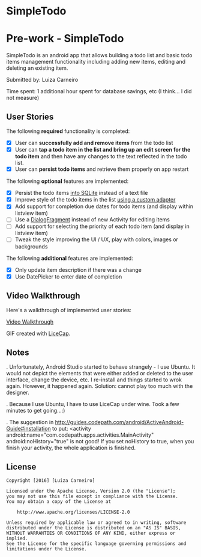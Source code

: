 # SimpleTodo

# Pre-work - SimpleTodo

SimpleTodo is an android app that allows building a todo list and basic todo items management functionality including adding new items, editing and deleting an existing item.

Submitted by: Luiza Carneiro

Time spent: 1 additional hour spent for database savings, etc (I think... I did not measure)

## User Stories

The following **required** functionality is completed:

* [x] User can **successfully add and remove items** from the todo list
* [x] User can **tap a todo item in the list and bring up an edit screen for the todo item** and then have any changes to the text reflected in the todo list.
* [x] User can **persist todo items** and retrieve them properly on app restart

The following **optional** features are implemented:

* [x] Persist the todo items [into SQLite](http://guides.codepath.com/android/Persisting-Data-to-the-Device#sqlite) instead of a text file
* [x] Improve style of the todo items in the list [using a custom adapter](http://guides.codepath.com/android/Using-an-ArrayAdapter-with-ListView)
* [x] Add support for completion due dates for todo items (and display within listview item)
* [ ] Use a [DialogFragment](http://guides.codepath.com/android/Using-DialogFragment) instead of new Activity for editing items
* [ ] Add support for selecting the priority of each todo item (and display in listview item)
* [ ] Tweak the style improving the UI / UX, play with colors, images or backgrounds

The following **additional** features are implemented:

* [x] Only update item description if there was a change
* [x] Use DatePicker to enter date of completion

## Video Walkthrough 

Here's a walkthrough of implemented user stories:

[Video Walkthrough](http://i.imgur.com/4AyLZI5.gifv)

GIF created with [LiceCap](http://www.cockos.com/licecap/).

## Notes

. Unfortunately, Android Studio started to behave strangely - I use Ubuntu. It would not depict the elements that were either added or deleted to the user interface, change the device, etc. I re-install and things started to wrok again. However, it happened again. Solution: cannot play too much with the designer.

. Because I use Ubuntu, I have to use LiceCap under wine. Took a few minutes to get going...:)

. The suggestion in http://guides.codepath.com/android/ActiveAndroid-Guide#installation to put:
	<activity
            android:name="com.codepath.apps.activities.MainActivity"
            android:noHistory="true"
  is not good! If you set noHistory to true, when you finish your activity, the whole application is 	     finished.

## License

    Copyright [2016] [Luiza Carneiro]

    Licensed under the Apache License, Version 2.0 (the "License");
    you may not use this file except in compliance with the License.
    You may obtain a copy of the License at

        http://www.apache.org/licenses/LICENSE-2.0

    Unless required by applicable law or agreed to in writing, software
    distributed under the License is distributed on an "AS IS" BASIS,
    WITHOUT WARRANTIES OR CONDITIONS OF ANY KIND, either express or implied.
    See the License for the specific language governing permissions and
    limitations under the License.
